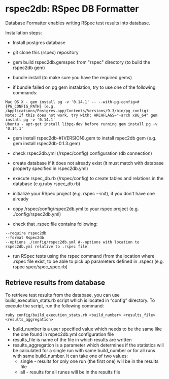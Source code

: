 rspec2db: RSpec DB Formatter
============================

Database Formatter enables writing RSpec test results into database.

Installation steps:

- Install postgres database 

- git clone this (rspec) repository

- gem build rspec2db.gemspec from "rspec" directory (to build the rspec2db gem)

- bundle install (to make sure you have the required gems)

- if bundle failed on pg gem instalation, try to use one of the following commands:
```
Mac OS X - gem install pg -v '0.14.1' -- --with-pg-config=#{PG_CONFIG_PATH} (e.g. /Applications/Postgres.app/Contents/Versions/9.3/bin/pg_config)
Note: If this does not work, try with: ARCHFLAGS="-arch x86_64" gem install pg -v '0.14.1'
Ubuntu - apt-get install libpq-dev before running gem install pg -v '0.14.1'
```

- gem install rspec2db-#{VERSION}.gem to install rspec2db gem (e.g. gem install rspec2db-0.1.3.gem)

- check rspec2db.yml (/rspec/config) configuration (db connection)

- create database if it does not already exist (it must match with database property specified in rspec2db.yml)

- execute rspec_db.rb (/rspec/config) to create tables and relations in the database (e.g.ruby rspec_db.rb)

- initialize your RSpec project (e.g. rspec --init), if you don't have one already

- copy /rspec/config/rspec2db.yml to your rspec project (e.g. ./config/rspec2db.yml)

- check that .rspec file contains following:
```
--require rspec2db
--format Rspec2db
--options ./config/rspec2db.yml #--options with location to rspec2db.yml relative to .rspec file
```

- run RSpec tests using the rspec command (from the location where .rspec file exist, to be able to pick up parameters defined in .rspec) (e.g. rspec spec/spec_spec.rb)

## Retrieve results from database

To retrieve test results from the database, you can use build_execution_stats.rb script which is located in “config” directory.
To execute the script, run the following command:

```
ruby config/build_execution_stats.rb <build_number> <results_file> <results_aggregation> 
```

- build_number is a user specified value which needs to be the same like the one found in rspec2db.yml configuration file
- results_file is name of the file in which results are written
- results_aggregation is a parameter which determines if the statistics will be calculated for a single run with same build_number or for all runs with same build_number. It can take one of two values: 
    - single - results for only one run (the first one) will be in the results file
    - all - results for all runes will be in the results file
